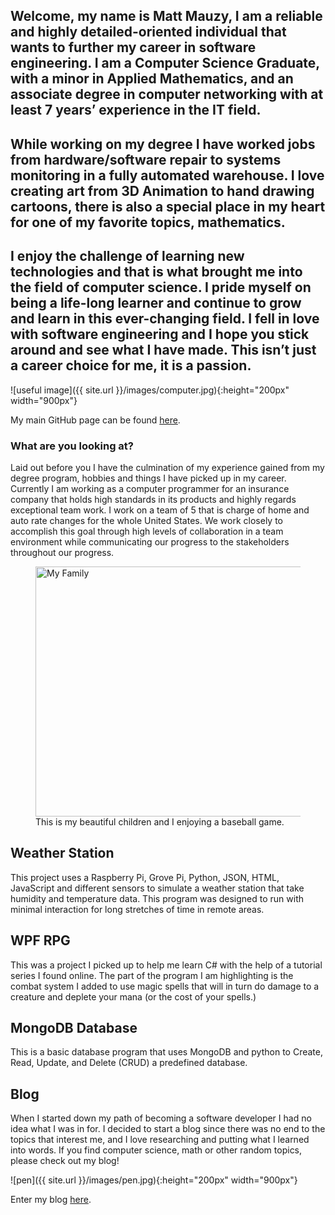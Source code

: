## Welcome, my name is Matt Mauzy, I am a reliable and highly detailed-oriented individual that wants to further my career in software engineering. I am a Computer Science Graduate, with a minor in Applied Mathematics, and an associate degree in computer networking with at least 7 years’ experience in the IT field.  
## While working on my degree I have worked jobs from hardware/software repair to systems monitoring in a fully automated warehouse.  I love creating art from 3D Animation to hand drawing cartoons, there is also a special place in my heart for one of my favorite topics, mathematics.  
## I enjoy the challenge of learning new technologies and that is what brought me into the field of computer science. I pride myself on being a life-long learner and continue to grow and learn in this ever-changing field. I fell in love with software engineering and I hope you stick around and see what I have made. This isn’t just a career choice for me, it is a passion.  

![useful image]({{ site.url }}/images/computer.jpg){:height="200px" width="900px"}

My main GitHub page can be found [here](https://github.com/mrmauzy).

### What are you looking at? 

Laid out before you I have the culmination of my experience gained from my degree program, hobbies and things I have picked up in my career. Currently I am working as a computer programmer for an insurance company that holds high standards in its products and highly regards exceptional team work. I work on a team of 5 that is charge of home and auto rate changes for the whole United States. We work closely to accomplish this goal through high levels of collaboration in a team environment while communicating our progress to the stakeholders throughout our progress.    

<figure>
    <img src="{{ site.url }}/images/family.jpg" width="500" height="400" alt="My Family" />
    <figcaption>This is my beautiful children and I enjoying a baseball game.</figcaption>
</figure>

## Weather Station  

This project uses a Raspberry Pi, Grove Pi, Python, JSON, HTML, JavaScript and different sensors to simulate a weather station that take humidity and temperature data. This program was designed to run with minimal interaction for long stretches of time in remote areas.  

## WPF RPG  

This was a project I picked up to help me learn C# with the help of a tutorial series I found online. The part of the program I am highlighting is the combat system I added to use magic spells that will in turn do damage to a creature and deplete your mana (or the cost of your spells.)  

## MongoDB Database  

This is a basic database program that uses MongoDB and python to Create, Read, Update, and Delete (CRUD) a predefined database.  

## Blog  

When I started down my path of becoming a software developer I had no idea what I was in for. I decided to start a blog since there was no end to the topics that interest me, and I love researching and putting what I learned into words. If you find computer science, math or other random topics, please check out my blog!  

![pen]({{ site.url }}/images/pen.jpg){:height="200px" width="900px"}

Enter my blog [here](https://mrmauzy.github.io/blog).

